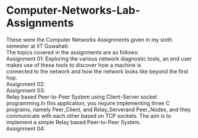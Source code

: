 # Computer-Networks-Lab-Assignments
These were the Computer Networks Assignments given in my sixth semester at IIT Guwahati.<br />
The topics covered in the assignments are as follows:<br />
Assignment 01: Exploring the various network diagnostic tools, an end user makes use of these tools to discover how a machine is <br />  connected to the network and how the network looks like beyond the first hop.<br />
Assignment 02:<br />
Assignment 03:<br />
Relay based Peer-to-Peer System using Client-Server socket programming.In this application, you require implementing three C     <br /> programs, namely Peer_Client, and Relay_Serverand Peer_Nodes, and they communicate with each other based on TCP sockets. The aim is to implement a simple Relay based Peer-to-Peer System.<br />
Assignment 04:<br />
